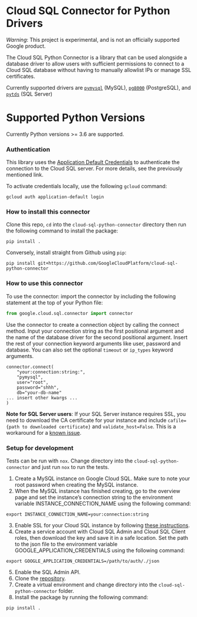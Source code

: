 # Cloud SQL Connector for Python Drivers
*Warning*: This project is experimental, and is not an officially supported Google product.

The Cloud SQL Python Connector is a library that can be used alongside a database driver to allow users with sufficient permissions to connect to a Cloud SQL
database without having to manually allowlist IPs or manage SSL certificates.

Currently supported drivers are [`pymysql`](https://github.com/PyMySQL/PyMySQL) (MySQL), [`pg8000`](https://github.com/tlocke/pg8000) (PostgreSQL), and [`pytds`](https://github.com/denisenkom/pytds) (SQL Server)

# Supported Python Versions
Currently Python versions >= 3.6 are supported.

### Authentication

This library uses the [Application Default Credentials](https://cloud.google.com/docs/authentication/production) to authenticate the
connection to the Cloud SQL server. For more details, see the previously
mentioned link.

To activate credentials locally, use the following `gcloud` command:

```
gcloud auth application-default login
```

### How to install this connector

Clone this repo, `cd` into the `cloud-sql-python-connector` directory then run the following command to install the package:
```
pip install .
```
Conversely, install straight from Github using `pip`:
```
pip install git+https://github.com/GoogleCloudPlatform/cloud-sql-python-connector
```

### How to use this connector

To use the connector: import the connector by including the following statement at the top of your Python file:
```Python
from google.cloud.sql.connector import connector
```

Use the connector to create a connection object by calling the connect method. Input your connection string as the first positional argument and the name of the database driver for the second positional argument. Insert the rest of your connection keyword arguments like user, password and database. You can also set the optional `timeout` or `ip_types` keyword arguments.

```
connector.connect(
    "your:connection:string:", 
    "pymysql",
    user="root",
    password="shhh",
    db="your-db-name"
... insert other kwargs ...
)
```
**Note for SQL Server users**: If your SQL Server instance requires SSL, you need to download the CA certificate for your instance and include `cafile={path to downloaded certificate}` and `validate_host=False`. This is a workaround for a [known issue](https://issuetracker.google.com/184867147).

### Setup for development

Tests can be run with `nox`. Change directory into the `cloud-sql-python-connector` and just run `nox` to run the tests.

1. Create a MySQL instance on Google Cloud SQL. Make sure to note your root password when creating the MySQL instance. 
2. When the MySQL instance has finished creating, go to the overview page and set the instance’s connection string to the environment variable INSTANCE_CONNECTION_NAME using the following command:
```
export INSTANCE_CONNECTION_NAME=your:connection:string
```
3. Enable SSL for your Cloud SQL instance by following [these instructions](https://cloud.google.com/sql/docs/mysql/configure-ssl-instance).
4. Create a service account with Cloud SQL Admin and Cloud SQL Client roles, then download the key and save it in a safe location. Set the path to the json file to the environment variable GOOGLE_APPLICATION_CREDENTIALS using the following command:
```
export GOOGLE_APPLICATION_CREDENTIALS=/path/to/auth/./json
```
5. Enable the SQL Admin API.
6. Clone the [repository](https://github.com/GoogleCloudPlatform/cloud-sql-python-connector).
7. Create a virtual environment and change directory into the `cloud-sql-python-connector` folder.
8. Install the package by running the following command:
```
pip install .
```
